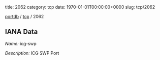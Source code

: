 title: 2062
category: tcp
date: 1970-01-01T00:00:00+0000
slug: tcp/2062

[portdb](/) / [tcp](/category/tcp.html) / 2062


## IANA Data

_Name:_ icg-swp

_Description:_ ICG SWP Port

